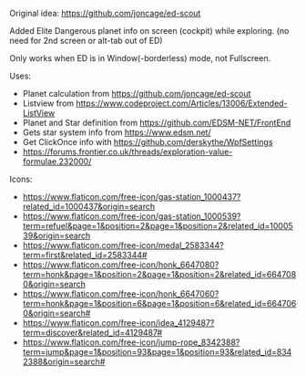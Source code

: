 Original idea:
https://github.com/joncage/ed-scout

Added Elite Dangerous planet info on screen (cockpit) while exploring. (no need for 2nd screen or alt-tab out of ED)

Only works when ED is in Window(-borderless) mode, not Fullscreen.

Uses:
- Planet calculation from https://github.com/joncage/ed-scout
- Listview from https://www.codeproject.com/Articles/13006/Extended-ListView
- Planet and Star definition from https://github.com/EDSM-NET/FrontEnd
- Gets star system info from https://www.edsm.net/
- Get ClickOnce info with https://github.com/derskythe/WpfSettings
- https://forums.frontier.co.uk/threads/exploration-value-formulae.232000/

Icons:
- https://www.flaticon.com/free-icon/gas-station_1000437?related_id=1000437&origin=search
- https://www.flaticon.com/free-icon/gas-station_1000539?term=refuel&page=1&position=2&page=1&position=2&related_id=1000539&origin=search
- https://www.flaticon.com/free-icon/medal_2583344?term=first&related_id=2583344#
- https://www.flaticon.com/free-icon/honk_6647080?term=honk&page=1&position=2&page=1&position=2&related_id=6647080&origin=search
- https://www.flaticon.com/free-icon/honk_6647060?term=honk&page=1&position=6&page=1&position=6&related_id=6647060&origin=search#
- https://www.flaticon.com/free-icon/idea_4129487?term=discover&related_id=4129487#
- https://www.flaticon.com/free-icon/jump-rope_8342388?term=jump&page=1&position=93&page=1&position=93&related_id=8342388&origin=search#
